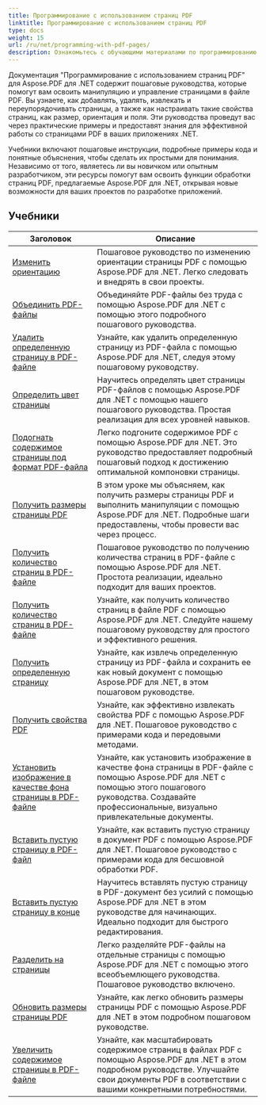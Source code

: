 ```yaml
---
title: Программирование с использованием страниц PDF
linktitle: Программирование с использованием страниц PDF
type: docs
weight: 15
url: /ru/net/programming-with-pdf-pages/
description: Ознакомьтесь с обучающими материалами по программированию с использованием страниц PDF с помощью Aspose.PDF для .NET. Узнайте, как управлять и настраивать страницы файлов PDF.
---
```

Документация "Программирование с использованием страниц PDF" для Aspose.PDF для .NET содержит пошаговые руководства, которые помогут вам освоить манипуляцию и управление страницами в файле PDF. Вы узнаете, как добавлять, удалять, извлекать и переупорядочивать страницы, а также как настраивать такие свойства страниц, как размер, ориентация и поля. Эти руководства проведут вас через практические примеры и предоставят знания для эффективной работы со страницами PDF в ваших приложениях .NET.

Учебники включают пошаговые инструкции, подробные примеры кода и понятные объяснения, чтобы сделать их простыми для понимания. Независимо от того, являетесь ли вы новичком или опытным разработчиком, эти ресурсы помогут вам освоить функции обработки страниц PDF, предлагаемые Aspose.PDF для .NET, открывая новые возможности для ваших проектов по разработке приложений.

## Учебники
| Заголовок | Описание |
| --- | --- | 
| [Изменить ориентацию](./change-orientation/) | Пошаговое руководство по изменению ориентации страницы PDF с помощью Aspose.PDF для .NET. Легко следовать и внедрять в свои проекты. |  
| [Объединить PDF-файлы](./concatenate-pdf-files/) | Объединяйте PDF-файлы без труда с помощью Aspose.PDF для .NET с помощью этого подробного пошагового руководства. |  
| [Удалить определенную страницу в PDF-файле](./delete-particular-page/) | Узнайте, как удалить определенную страницу из PDF-файла с помощью Aspose.PDF для .NET, следуя этому пошаговому руководству. |  
| [Определить цвет страницы](./determine-page-color/) | Научитесь определять цвет страницы PDF-файлов с помощью Aspose.PDF для .NET с помощью нашего пошагового руководства. Простая реализация для всех уровней навыков. |  
| [Подогнать содержимое страницы под формат PDF-файла](./fit-page-contents/) | Легко подгоните содержимое PDF с помощью Aspose.PDF для .NET. Это руководство предоставляет подробный пошаговый подход к достижению оптимальной компоновки страницы. |  
| [Получить размеры страницы PDF](./get-dimensions/) | В этом уроке мы объясняем, как получить размеры страницы PDF и выполнить манипуляции с помощью Aspose.PDF для .NET. Подробные шаги предоставлены, чтобы провести вас через процесс. |  
| [Получить количество страниц в PDF-файле](./get-number-of-pages/) | Пошаговое руководство по получению количества страниц в PDF-файле с помощью Aspose.PDF для .NET. Простота реализации, идеально подходит для ваших проектов. |  
| [Получить количество страниц в PDF-файле](./get-page-count/) | Узнайте, как получить количество страниц в файле PDF с помощью Aspose.PDF для .NET. Следуйте нашему пошаговому руководству для простого и эффективного решения. |  
| [Получить определенную страницу](./get-particular-page/) | Узнайте, как извлечь определенную страницу из PDF-файла и сохранить ее как новый документ с помощью Aspose.PDF для .NET, в этом пошаговом руководстве. |  
| [Получить свойства PDF](./get-properties/) | Узнайте, как эффективно извлекать свойства PDF с помощью Aspose.PDF для .NET. Пошаговое руководство с примерами кода и передовыми методами. |  
| [Установить изображение в качестве фона страницы в PDF-файле](./image-as-background/) | Узнайте, как установить изображение в качестве фона страницы в PDF-файле с помощью Aspose.PDF для .NET с помощью этого пошагового руководства. Создавайте профессиональные, визуально привлекательные документы. |  
| [Вставить пустую страницу в PDF-файл](./insert-empty-page/) | Узнайте, как вставить пустую страницу в документ PDF с помощью Aspose.PDF для .NET. Пошаговое руководство с примерами кода для бесшовной обработки PDF. |  
| [Вставить пустую страницу в конце](./insert-empty-page-at-end/) | Научитесь вставлять пустую страницу в PDF-документ без усилий с помощью Aspose.PDF для .NET в этом руководстве для начинающих. Идеально подходит для быстрого редактирования. |  
| [Разделить на страницы](./split-to-pages/) | Легко разделяйте PDF-файлы на отдельные страницы с помощью Aspose.PDF для .NET с помощью этого всеобъемлющего руководства. Пошаговое руководство включено. |  
| [Обновить размеры страницы PDF](./update-dimensions/) | Узнайте, как легко обновить размеры страницы PDF с помощью Aspose.PDF для .NET в этом подробном пошаговом руководстве. |  
| [Увеличить содержимое страницы в PDF-файле](./zoom-to-page-contents/) | Узнайте, как масштабировать содержимое страниц в файлах PDF с помощью Aspose.PDF для .NET в этом подробном руководстве. Улучшайте свои документы PDF в соответствии с вашими конкретными потребностями. |  